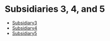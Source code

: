 # Subsidiaries 3, 4, and 5 
  - [Subsidiary3](/entities/basic-subsidiaries-3-4-5/Subsidiary3.md)
  - [Subsidiary4](/entities/basic-subsidiaries-3-4-5/Subsidiary4.md)
  - [Subsidiary5](/entities/basic-subsidiaries-3-4-5/Subsidiary5.md)
